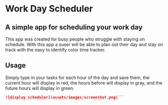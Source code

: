 # Work Day Scheduler

## A simple app for scheduling your work day

This app was created for busy people who struggle with staying on schedule. With this app a suser will be able to plan out their day and stay on track with the easy to identify color time tracker.

## Usage

Simply type in your tasks for each hour of the day and save them, the current hour will display in red, the hours before will display in gray, and the future hours will display in green.

```md
![display scheduler](assets/images/screenshot.png)```

